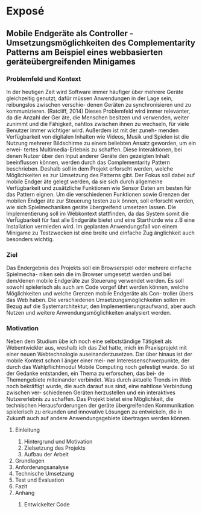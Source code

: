 # Exposé

## Mobile Endgeräte als Controller - Umsetzungsmöglichkeiten des Complementarity Patterns am Beispiel eines webbasierten geräteübergreifenden Minigames

### Problemfeld und Kontext
In der heutigen Zeit wird Software immer häufiger über mehrere Geräte gleichzeitig
genutzt, dafür müssen Anwendungen in der Lage sein, reibungslos zwischen verschie-
denen Geräten zu synchronisieren und zu kommunizieren. (Ratcliff, 2014)
Dieses Problemfeld wird immer relevanter, da die Anzahl der Ger ̈ate, die Menschen
besitzen und verwenden, weiter zunimmt und die Fähigkeit, nahtlos zwischen ihnen
zu wechseln, für viele Benutzer immer wichtiger wird. Außerdem ist mit der zuneh-
menden Verfügbarkeit von digitalen Inhalten wie Videos, Musik und Spielen ist die
Nutzung mehrerer Bildschirme zu einem beliebten Ansatz geworden, um ein erwei-
tertes Multimedia-Erlebnis zu schaffen. Diese Interaktionen, bei denen Nutzer  ̈uber
den Input anderer Geräte den gezeigten Inhalt beeinflussen können, werden durch das
Complementarity Pattern beschrieben.
Deshalb soll in dem Projekt erforscht werden, welche Möglichkeiten es zur Umsetzung
des Patterns gibt. Der Fokus soll dabei auf mobile Endger ̈ate gelegt werden, da sie
sich durch allgemeine Verfügbarkeit und zusätzliche Funktionen wie Sensor Daten am
besten für das Pattern eignen.
Um die verschiedenen Funktionen sowie Grenzen der mobilen Endger ̈ate zur Steuerung
testen zu k ̈onnen, soll erforscht werden, wie sich Spielmechaniken geräte ̈ubergreifend
umsetzen lassen.
Die Implementierung soll im Webkontext stattfinden, da das System somit die Verf̈ügbarkeit
für fast alle Endgeräte bietet und eine Starthürde wie z.B eine Installation vermieden
wird. Im geplanten Anwendungsfall von einem Minigame zu Testzwecken ist eine breite
und einfache Zug ̈anglichkeit auch besonders wichtig.

### Ziel
Das Endergebnis des Projekts soll ein Browserspiel oder mehrere einfache Spielmecha-
niken sein die im Browser umgesetzt werden und bei dem/denen mobile Endgeräte zur
Steuerung verwendet werden. Es soll sowohl spielerisch als auch am Code vorgef ̈uhrt
werden können, welche Möglichkeiten und welche Grenzen mobile Endgeräte als Con-
troller übers das Web haben. Die verschiedenen Umsetzungsmöglichkeiten sollen im
Bezug auf die Systemarchitektur, den Implementierungsaufwand, aber auch Nutzen
und weitere Anwendungsmöglichkeiten analysiert werden.

### Motivation

Neben dem Studium  ̈ube ich noch eine selbstständige Tätigkeit als Webentwickler aus,
weshalb ich das Ziel hatte, mich im Praxisprojekt mit einer neuen Webtechnologie
auseinanderzusetzen. Dar ̈uber hinaus ist der mobile Kontext schon l ̈anger einer mei-
ner Interessenschwerpunkte, der durch das Wahlpflichtmodul Mobile Computing noch
gefestigt wurde. So ist der Gedanke entstanden, ein Thema zu erforschen, das bei-
de Themengebiete miteinander verbindet. Was durch aktuelle Trends im Web noch
bekräftigt wurde, die auch darauf aus sind, eine nahtlose Verbindung zwischen ver-
schiedenen Geräten herzustellen und ein interaktives Nutzererlebnis zu schaffen.
Das Projekt bietet eine Möglichkeit, die technischen Herausforderungen der geräte übergreifenden
Kommunikation spielerisch zu erkunden und innovative Lösungen zu entwickeln, die
in Zukunft auch auf andere Anwendungsgebiete  übertragen werden können.

<ol>
  <li>Einleitung</li>
    <ol>
      <li>Hintergrund und Motivation</li>
      <li>Zielsetzung des Projekts</li>
      <li>Aufbau der Arbeit</li>
    </ol>
  <li>Grundlagen</li>
  <li>Anforderungsanalyse</li>
  <li>Technische Umsetzung</li>
  <li>Test und Evaluation</li>
  <li>Fazit</li>
  <li>Anhang</li>
    <ol>
      <li>Entwickelter Code</li>
    </ol>
</ol>